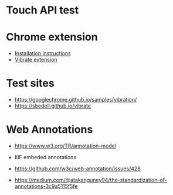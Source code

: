 Touch API test
==============

# Chrome extension
* [Installation instructions](https://dev.to/ben/how-to-install-chrome-extensions-manually-from-github-1612)
* [Vibrate extension](https://github.com/anth12/navigator.vibrate)

# Test sites

* https://googlechrome.github.io/samples/vibration/
* https://sbedell.github.io/vibrate

# Web Annotations
* https://www.w3.org/TR/annotation-model
* IIIF embeded annotations

* https://github.com/w3c/web-annotation/issues/428
* https://medium.com/@atakanguney94/the-standardization-of-annotations-3c9a5115f5fe
